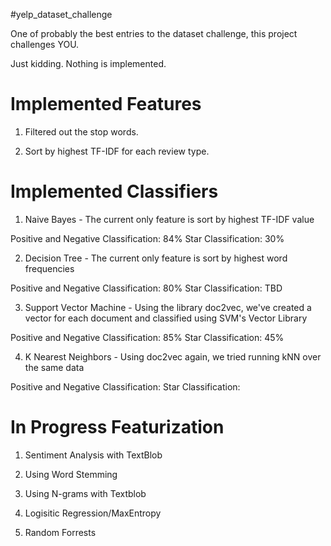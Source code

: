 #yelp_dataset_challenge

One of probably the best entries to the dataset challenge, this project challenges YOU.

Just kidding. Nothing is implemented.

# Implemented Features

1) Filtered out the stop words.

2) Sort by highest TF-IDF for each review type.

# Implemented Classifiers

1) Naive Bayes - The current only feature is sort by highest TF-IDF value

Positive and Negative Classification: 84%
Star Classification: 30%

2) Decision Tree - The current only feature is sort by highest word frequencies

Positive and Negative Classification: 80%
Star Classification: TBD

3) Support Vector Machine - Using the library doc2vec, we've created a vector for each document and classified using SVM's Vector Library

Positive and Negative Classification: 85%
Star Classification: 45%

4) K Nearest Neighbors - Using doc2vec again, we tried running kNN over the same data

Positive and Negative Classification: 
Star Classification:

# In Progress Featurization

1) Sentiment Analysis with TextBlob

2) Using Word Stemming

3) Using N-grams with Textblob

4) Logisitic Regression/MaxEntropy

5) Random Forrests 